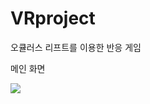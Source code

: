 # VRproject
오큘러스 리프트를 이용한 반응 게임

메인 화면

<img width="{80%}" src="{https://user-images.githubusercontent.com/35589633/161054890-3aa1a705-6878-4e0d-8130-83018b8019cf.JPG}"/>

